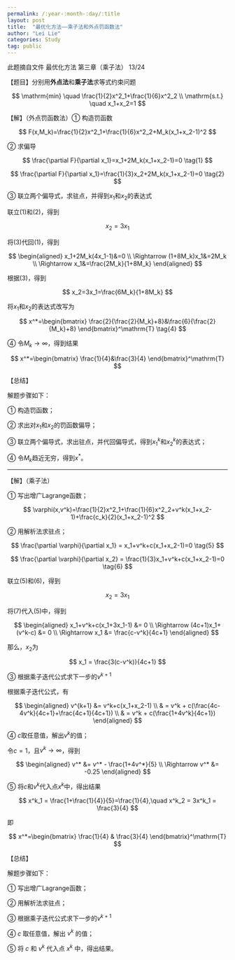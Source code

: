 ```yaml
---
permalink: /:year-:month-:day/:title
layout: post
title:  "最优化方法——乘子法和外点罚函数法"
author: "Lei Lie"
categories: Study
tag: public
---
```


此题摘自文件 最优化方法 第三章（乘子法） 13/24

【题目】分别用**外点法**和**乘子法**求等式约束问题

$$
\mathrm{min} \quad \frac{1}{2}x^2_1+\frac{1}{6}x^2_2	\\
\mathrm{s.t.} \quad x_1+x_2=1
$$

【解】（外点罚函数法）① 构造罚函数

$$
F(x,M_k)=\frac{1}{2}x^2_1+\frac{1}{6}x^2_2+M_k(x_1+x_2-1)^2
$$

② 求偏导

$$
\frac{\partial F}{\partial x_1}=x_1+2M_k(x_1+x_2-1)=0
\tag{1}
$$

$$
\frac{\partial F}{\partial x_1}=\frac{1}{3}x_2+2M_k(x_1+x_2-1)=0
\tag{2}
$$

③ 联立两个偏导式，求驻点，并得到$x_1$和$x_2$的表达式

联立$(1)$和$(2)$，得到

$$
x_2=3x_1
\tag{3}
$$

将$(3)$代回$(1)$，得到

$$
\begin{aligned}
x_1+2M_k(4x_1-1)&=0	\\
\Rightarrow (1+8M_k)x_1&=2M_k	\\
\Rightarrow x_1&=\frac{2M_k}{1+8M_k}
\end{aligned}
$$

根据$(3)$，得到

$$
x_2=3x_1=\frac{6M_k}{1+8M_k}
$$

将$x_1$和$x_2$的表达式改写为

$$
x^*=\begin{bmatrix}
\frac{2}{\frac{2}{M_k}+8}&\frac{6}{\frac{2}{M_k}+8}
\end{bmatrix}^\mathrm{T}
\tag{4}
$$

④ 令$M_k \to \infty$，得到结果

$$
x^*=\begin{bmatrix}
\frac{1}{4}&\frac{3}{4}
\end{bmatrix}^\mathrm{T}
$$

【总结】

解题步骤如下：

① 构造罚函数；

② 求出对$x_1$和$x_2$的罚函数偏导；

③ 联立两个偏导式，求出驻点，并代回偏导式，得到$x^k_1$和$x^k_2$的表达式；

④ 令$M_k$趋近无穷，得到$x^*$。

---

【解】（乘子法）

① 写出增广Lagrange函数；

$$
\varphi(x,v^k)=\frac{1}{2}x^2_1+\frac{1}{6}x^2_2+v^k(x_1+x_2-1)+\frac{c_k}{2}(x_1+x_2-1)^2
$$

② 用解析法求驻点；

$$
\frac{\partial \varphi}{\partial x_1} = x_1+v^k+c(x_1+x_2-1)=0
\tag{5}
$$

$$
\frac{\partial \varphi}{\partial x_2} = \frac{1}{3}x_1+v^k+c(x_1+x_2-1)=0
\tag{6}
$$

联立$(5)$和$(6)$，得到

$$
x_2=3x_1
\tag{7}
$$

将$(7)$代入$(5)$中，得到

$$
\begin{aligned}
x_1+v^k+c(x_1+3x_1-1) &= 0	\\
\Rightarrow (4c+1)x_1+(v^k-c) &= 0	\\
\Rightarrow x_1 &= \frac{c-v^k}{4c+1}
\end{aligned}
$$

那么，$x_2$为

$$
x_1 = \frac{3(c-v^k)}{4c+1}
$$

③ 根据乘子迭代公式求下一步的$v^{k+1}$

根据乘子迭代公式，有

$$
\begin{aligned}
v^{k+1} &= v^k+c(x_1+x_2-1)	\\
& = v^k + c(\frac{4c-4v^k}{4c+1}+\frac{4c+1}{4c+1})	\\
& = v^k + c(\frac{1+4v^k}{4c+1})
\end{aligned}
$$

④ $c$取任意值，解出$v^k$的值；

令$c=1$，且$v^k \to \infty$，得到

$$
\begin{aligned}
v^* &= v^* - \frac{1+4v^*}{5}	\\
\Rightarrow v^* &= -0.25
\end{aligned}
$$

⑤ 将$c$和$v^k$代入点$x^k$中，得出结果

$$
x^k_1 = \frac{1+\frac{1}{4}}{5}=\frac{1}{4},\quad x^k_2 = 3x^k_1 = \frac{3}{4}
$$

即

$$
x^*=\begin{bmatrix}
\frac{1}{4} & \frac{3}{4}
\end{bmatrix}^\mathrm{T}
$$

【总结】

解题步骤如下：

① 写出增广Lagrange函数；

② 用解析法求驻点；

③ 根据乘子迭代公式求下一步的$v^{k+1}$

④ $c$ 取任意值，解出 $v^k$ 的值；

⑤ 将 $c$ 和 $v^k$ 代入点 $x^k$ 中，得出结果。